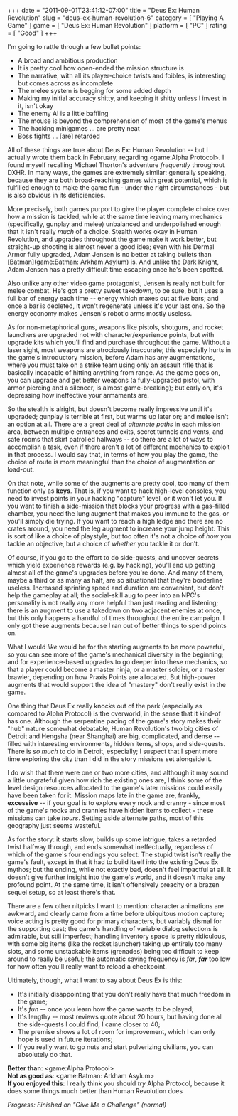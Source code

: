 +++
date = "2011-09-01T23:41:12-07:00"
title = "Deus Ex: Human Revolution"
slug = "deus-ex-human-revolution-6"
category = [ "Playing A Game" ]
game = [ "Deus Ex: Human Revolution" ]
platform = [ "PC" ]
rating = [ "Good" ]
+++

I'm going to rattle through a few bullet points:

* A broad and ambitious production
* It is pretty cool how open-ended the mission structure is
* The narrative, with all its player-choice twists and foibles, is interesting but comes across as incomplete
* The melee system is begging for some added depth
* Making my initial accuracy shitty, and keeping it shitty unless I invest in it, isn't okay
* The enemy AI is a little baffling
* The mouse is beyond the comprehension of most of the game's menus
* The hacking minigames ... are pretty neat
* Boss fights ... [are] retarded

All of these things are true about Deus Ex: Human Revolution -- but I actually wrote them back in February, regarding <game:Alpha Protocol>.  I found myself recalling Michael Thorton's adventure <i>frequently</i> throughout DXHR.  In many ways, the games are extremely similar: generally speaking, because they are both broad-reaching games with great potential, which is fulfilled enough to make the game fun - under the right circumstances - but is also obvious in its deficiencies.

More precisely, both games purport to give the player complete choice over how a mission is tackled, while at the same time leaving many mechanics (specifically, gunplay and melee) unbalanced and underpolished enough that it isn't really <i>much</i> of a choice.  Stealth works okay in Human Revolution, and upgrades throughout the game make it work better, but straight-up shooting is almost never a good idea; even with his Dermal Armor fully upgraded, Adam Jensen is no better at taking bullets than [Batman](game:Batman: Arkham Asylum) is.  And unlike the Dark Knight, Adam Jensen has a pretty difficult time escaping once he's been spotted.

Also unlike any other video game protagonist, Jensen is really not built for melee combat.  He's got a pretty sweet takedown, to be sure, but it uses a full bar of energy each time -- energy which maxes out at five bars; and once a bar is depleted, it won't regenerate unless it's your last one.  So the energy economy makes Jensen's robotic arms mostly useless.

As for non-metaphorical guns, weapons like pistols, shotguns, and rocket launchers are upgraded not with character/experience points, but with upgrade kits which you'll find and purchase throughout the game.  Without a laser sight, most weapons are atrociously inaccurate; this especially hurts in the game's introductory mission, before Adam has any augmentations, where you must take on a strike team using only an assault rifle that is basically incapable of hitting anything from range.  As the game goes on, you can upgrade and get better weapons (a fully-upgraded pistol, with armor piercing and a silencer, is almost game-breaking); but early on, it's depressing how ineffective your armaments are.

So the stealth is alright, but doesn't become really impressive until it's upgraded; gunplay is terrible at first, but warms up later on; and melee isn't an option at all.  There are a great deal of <i>alternate paths</i> in each mission area, between multiple entrances and exits, secret tunnels and vents, and safe rooms that skirt patrolled hallways -- so there are a lot of ways to accomplish a task, even if there aren't a lot of different mechanics to exploit in that process.  I would say that, in terms of how you play the game, the choice of route is more meaningful than the choice of augmentation or load-out.

On that note, while some of the augments are pretty cool, too many of them function only as <b>keys</b>.  That is, if you want to hack high-level consoles, you need to invest points in your hacking "capture" level, or it won't let you.  If you want to finish a side-mission that blocks your progress with a gas-filled chamber, you need the lung augment that makes you immune to the gas, or you'll simply die trying.  If you want to reach a high ledge and there are no crates around, you need the leg augment to increase your jump height.  This is sort of like a choice of playstyle, but too often it's not a choice of <i>how</i> you tackle an objective, but a choice of <i>whether</i> you tackle it or don't.

Of course, if you go to the effort to do side-quests, and uncover secrets which yield experience rewards (e.g. by hacking), you'll end up getting almost all of the game's upgrades before you're done.  And many of them, maybe a third or as many as half, are so situational that they're borderline useless.  Increased sprinting speed and duration are convenient, but don't help the gameplay at all; the social-skill aug to peer into an NPC's personality is not really any more helpful than just reading and listening; there is an augment to use a takedown on two adjacent enemies at once, but this only happens a handful of times throughout the entire campaign.  I only got these augments because I ran out of better things to spend points on.

What I would <i>like</i> would be for the starting augments to be more powerful, so you can see more of the game's mechanical diversity in the beginning; and for experience-based upgrades to go deeper into these mechanics, so that a player could become a master ninja, or a master soldier, or a master brawler, depending on how Praxis Points are allocated.  But high-power augments that would support the idea of "mastery" don't really exist in the game.

One thing that Deus Ex really knocks out of the park (especially as compared to Alpha Protocol) is the overworld, in the sense that it kind-of has one.  Although the serpentine pacing of the game's story makes their "hub" nature somewhat debatable, Human Revolution's two big cities of Detroit and Hengsha (near Shanghai) are big, complicated, and dense -- filled with interesting environments, hidden items, shops, and side-quests.  There is <i>so much</i> to do in Detroit, especially; I suspect that I spent more time exploring the city than I did in the story missions set alongside it.

I do wish that there were one or two more cities, and although it may sound a little ungrateful given how rich the existing ones are, I think some of the level design resources allocated to the game's later missions could easily have been taken for it.  Mission maps late in the game are, frankly, <b>excessive</b> -- if your goal is to explore every nook and cranny - since most of the game's nooks and crannies have hidden items to collect - these missions can take <i>hours</i>.  Setting aside alternate paths, most of this geography just seems wasteful.

As for the story: it starts slow, builds up some intrigue, takes a retarded twist halfway through, and ends somewhat ineffectually, regardless of which of the game's four endings you select.  The stupid twist isn't really the game's fault, except in that it had to build itself into the existing Deus Ex mythos; but the ending, while not exactly bad, doesn't feel impactful at all.  It doesn't give further insight into the game's world, and it doesn't make any profound point.  At the same time, it isn't offensively preachy or a brazen sequel setup, so at least there's that.

There are a few other nitpicks I want to mention: character animations are awkward, and clearly came from a time before ubiquitous motion capture; voice acting is pretty good for primary characters, but variably dismal for the supporting cast; the game's handling of variable dialog selections is admirable, but still imperfect; handling inventory space is pretty ridiculous, with some big items (like the rocket launcher) taking up entirely too many slots, and some unstackable items (grenades) being too difficult to keep around to really be useful; the automatic saving frequency is <i>far</i>, <i><b>far</b></i> too low for how often you'll really want to reload a checkpoint.

Ultimately, though, what I want to say about Deus Ex is this:

* It's initially disappointing that you don't really have that much freedom in the game;
* It's <i>fun</i> -- once you learn how the game wants to be played;
* It's lengthy -- most reviews quote about 20 hours, but having done all the side-quests I could find, I came closer to 40;
* The premise shows a lot of room for improvement, which I can only hope is used in future iterations;
* If you really want to go nuts and start pulverizing civilians, you can absolutely do that.

<b>Better than</b>: <game:Alpha Protocol>  
<b>Not as good as</b>: <game:Batman: Arkham Asylum>  
<b>If you enjoyed this</b>: I really think you should <i>try</i> Alpha Protocol, because it does some things much better than Human Revolution does

<i>Progress: Finished on "Give Me a Challenge" (normal)</i>